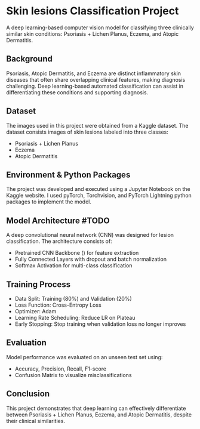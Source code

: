 # Skin lesions Classification Project

A deep learning-based computer vision model for classifying three clinically similar skin conditions: Psoriasis + Lichen Planus, Eczema, and Atopic Dermatitis.

## Background

Psoriasis, Atopic Dermatitis, and Eczema are distinct inflammatory skin diseases that often share overlapping clinical features, making diagnosis challenging. 
Deep learning-based automated classification can assist in differentiating these conditions and supporting diagnosis.

## Dataset

The images used in this project were obtained from a Kaggle dataset. 
The dataset consists images of skin lesions labeled into three classes:

* Psoriasis + Lichen Planus
* Eczema
* Atopic Dermatitis
  

## Environment & Python Packages

The project was developed and executed using a Jupyter Notebook on the Kaggle website. 
I used pyTorch, Torchvision, and PyTorch Lightning python packages to implement the model.

## Model Architecture #TODO 

A deep convolutional neural network (CNN) was designed for lesion classification. 
The architecture consists of:

* Pretrained CNN Backbone () for feature extraction
* Fully Connected Layers with dropout and batch normalization
* Softmax Activation for multi-class classification

## Training Process

* Data Split: Training (80%) and Validation (20%)
* Loss Function: Cross-Entropy Loss
* Optimizer: Adam
* Learning Rate Scheduling: Reduce LR on Plateau
* Early Stopping: Stop training when validation loss no longer improves

## Evaluation

Model performance was evaluated on an unseen test set using:

* Accuracy, Precision, Recall, F1-score
* Confusion Matrix to visualize misclassifications

## Conclusion

This project demonstrates that deep learning can effectively differentiate between Psoriasis + Lichen Planus, Eczema, and Atopic Dermatitis, despite their clinical similarities. 
